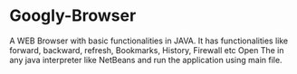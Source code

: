 # Googly-Browser
A WEB Browser with basic functionalities in JAVA. It has functionalities like forward, backward, refresh, Bookmarks, History, Firewall etc
Open The in any java interpreter like NetBeans and run the application using main file.
